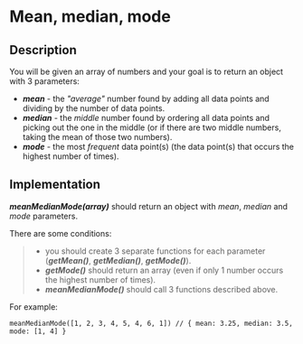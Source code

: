 # Mean, median, mode

## Description

You will be given an array of numbers and your goal is to return an object with 3 parameters:

   - **_mean_** - the _"average"_ number found by adding all data points and dividing by the number of data points.
   - **_median_** - the _middle_ number found by ordering all data points and picking out the one in the middle (or if there are two middle numbers, taking the mean of those two numbers).
   - **_mode_** - the most _frequent_ data point(s) (the data point(s) that occurs the highest number of times).

## Implementation

**_meanMedianMode(array)_** should return an object with _mean_, _median_ and _mode_ parameters.

There are some conditions:
>   - you should create 3 separate functions for each parameter (**_getMean()_**, **_getMedian()_**, **_getMode()_**).
>   - **_getMode()_** should return an array (even if only 1 number occurs the highest number of times).
>   - **_meanMedianMode()_** should call 3 functions described above.

For example:

```
meanMedianMode([1, 2, 3, 4, 5, 4, 6, 1]) // { mean: 3.25, median: 3.5, mode: [1, 4] }
```
